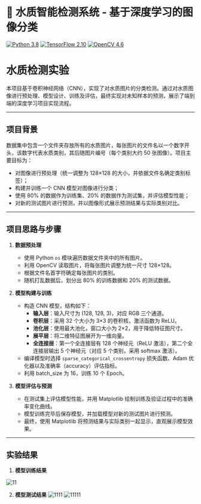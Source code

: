 # 🌊 水质智能检测系统 - 基于深度学习的图像分类

[![Python 3.8](https://img.shields.io/badge/Python-3.8-blue.svg)](https://www.python.org/)
[![TensorFlow 2.10](https://img.shields.io/badge/TensorFlow-2.10-orange.svg)](https://www.tensorflow.org/)
[![OpenCV 4.6](https://img.shields.io/badge/OpenCV-4.6-green.svg)](https://opencv.org/)

# 水质检测实验

本项目基于卷积神经网络（CNN），实现了对水质图片的分类检测。通过对水质图像进行预处理、模型设计、训练及评估，最终实现对未知样本的预测，展示了端到端的深度学习项目实现流程。

---

## 项目背景

数据集中包含一个文件夹存放所有的水质图片，每张图片的文件名以一个数字开头，该数字代表水质类别，其后随图片编号（每个类别大约 50 张图像）。项目主要目标为：
- 对图像进行预处理（统一调整为 128×128 的大小，并依据文件名确定类别标签）；
- 构建并训练一个 CNN 模型对图像进行分类；
- 使用 80% 的数据作为训练集、20% 的数据作为测试集，并评估模型性能；
- 对新的测试图片进行预测，并以图像形式展示预测结果与实际类别对比。

---

## 项目思路与步骤

1. **数据预处理**  
   - 使用 Python `os` 模块遍历数据文件夹中的所有图片。
   - 利用 OpenCV 读取图片，将每张图片调整为统一尺寸 128×128。
   - 根据文件名首字符确定每张图片的类别。
   - 随机打乱数据后，划分出 80% 的训练数据和 20% 的测试数据。

2. **模型构建与训练**  
   - 构造 CNN 模型，结构如下：
     - **输入层**：输入尺寸为 (128, 128, 3)，对应 RGB 三个通道。
     - **卷积层**：采用 32 个大小为 3×3 的卷积核，激活函数为 ReLU。
     - **池化层**：使用最大池化，窗口大小为 2×2，用于降低特征图尺寸。
     - **展平层**：将二维特征图展开为一维向量。
     - **全连接层**：第一个全连接层有 128 个神经元（ReLU 激活），第二个全连接层输出 5 个神经元（对应 5 个类别，采用 softmax 激活）。
   - 编译模型时选择 `sparse_categorical_crossentropy` 损失函数、Adam 优化器以及准确率（accuracy）评估指标。
   - 利用 batch_size 为 16，训练 10 个 Epoch。

3. **模型评估与预测**  
   - 在测试集上评估模型性能，并用 Matplotlib 绘制训练及验证过程中的准确率变化曲线。
   - 模型训练完毕后保存模型，并加载模型对新的测试图片进行预测。
   - 最终，使用 Matplotlib 将预测结果与实际类别一起显示，直观展示模型效果。

---
## 实验结果
   1. **模型训练结果**
   
   ![11](https://github.com/user-attachments/assets/94867d31-9369-4fd8-a486-c2352c5921bc)
   
   2. **模型测试结果**
   ![1111](https://github.com/user-attachments/assets/8967f24f-da60-4bd0-b631-5f86f741a0e2)
   ![11111](https://github.com/user-attachments/assets/931b96ed-a0aa-431f-970d-61a7f1dcd139)

